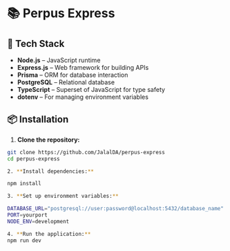 # 📚 Perpus Express

## 🧰 Tech Stack
- **Node.js** – JavaScript runtime
- **Express.js** – Web framework for building APIs
- **Prisma** – ORM for database interaction
- **PostgreSQL** – Relational database
- **TypeScript** – Superset of JavaScript for type safety
- **dotenv** – For managing environment variables

## 📦 Installation

1. **Clone the repository:**

```bash
git clone https://github.com/JalalDA/perpus-express
cd perpus-express

2. **Install dependencies:**

npm install

3. **Set up environment variables:**

DATABASE_URL="postgresql://user:password@localhost:5432/database_name"
PORT=yourport
NODE_ENV=development

4. **Run the application:**
npm run dev
